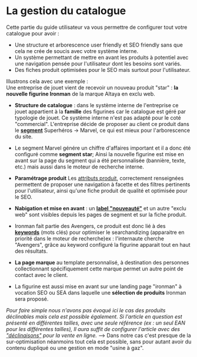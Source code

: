 # La gestion du catalogue

Cette partie du guide utilisateur va vous permettre de configurer tout votre catalogue pour avoir : 
- Une structure et arborescence user friendly et SEO friendly sans que cela ne crée de soucis avec votre système interne.
- Un système permettant de mettre en avant les produits à potentiel avec une navigation pensée pour l'utilisateur dont les besoins sont variés.
- Des fiches produit optimisées pour le SEO mais surtout pour l'utilisateur. 

Illustrons cela avec une exemple :  
Une entreprise de jouet vient de recevoir un nouveau produit "star" : **la nouvelle figurine Ironman** de la marque Altaya en exclu web.

- **Structure de catalogue** : dans le système interne de l'entreprise ce jouet appartient à la **famille** des figurines car le catalogue est géré par typologie de jouet. Ce système interne n'est pas adapté pour le coté "commercial". L'entreprise décide de proposer au client ce produit  dans le [**segment**](https://aide.altazion.com/fr-fr/guide/referencer/segments/index.html) Superhéros -> Marvel, ce qui est mieux pour l'arborescence du site.
- Le segment Marvel génére un chiffre d'affaires important et il a donc été configuré comme **segment star**; Ainsi la nouvelle figurine est mise en avant sur la page du segment qui a été personnalisée (bannière, texte, etc.) mais aussi dans le moteur de recherche interne.
- **Paramétrage produit** Les [attributs produit](https://aide.altazion.com/fr-fr\guide\referencer\attributs.html), correctement renseignées permettent de proposer une navigation à facette et des filtres pertinents pour l'utilisateur, ainsi qu'une fiche produit de qualité et optimisée pour le SEO. 
- **Nabigation et mise en avant** : un [**label "nouveauté"**](https://aide.altazion.com/fr-fr\guide\referencer\tag-label.html) et un autre "exclu web" sont visibles depuis les pages de segment et sur la fiche produit.
- Ironman fait partie des Avengers, ce produit est donc lié à des [**keywords**](https://aide.altazion.com/fr-fr\guide\referencer\Keywords.html) (mots clés) pour optimiser le searchandizing (apparaitre en priorité dans le moteur de recherche)ex : l'internaute cherche "Avengers", grâce au keyword configuré la figurine apparait tout en haut des résultats.

- **La page marque** au template personnalisé, à destination des personnes collectionnant spécifiquement cette marque permet un autre point de contact avec le client. 
- La figurine est aussi mise en avant sur une landing page "ironman" à vocation SEO ou SEA dans laquelle une **sélection de produits** Ironman sera proposé.

_Pour faire simple nous n'avons pas évoqué ici le cas des produits déclinables mais cela est possible également.
Si l'article en question est présenté en différentes tailles, avec une seule référence (ex : un seul EAN pour les différentes tailles), Il aura suffit de configurer l'article avec des ["déclinaisons"](https://aide.altazion.com\fr-fr\guide\referencer\articles\declinables.html) pour la vente en ligne._
--> Dans notre cas c'est presque de la sur-optimisation néanmoins tout cela est possible, sans pour autant avoir du contenu dupliqué ou une gestion en mode "usine à gaz".



